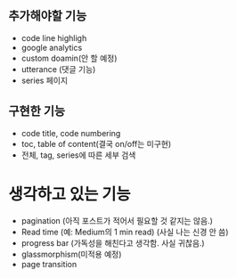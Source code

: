 ##  추가해야할 기능

*   code line highligh
*   google analytics
*   custom doamin(안 할 예정)
*   utterance (댓글 기능)
*   series 페이지


##  구현한 기능
*   code title, code numbering
*   toc, table of content(결국 on/off는 미구현)
*   전체, tag, series에 따른 세부 검색

#   생각하고 있는 기능
*   pagination (아직 포스트가 적어서 필요할 것 같지는 않음.)
*   Read time (예: Medium의 1 min read) (사실 나는 신경 안 씀)
*   progress bar (가독성을 해친다고 생각함. 사실 귀찮음.)
*   glassmorphism(미적용 예정)
*   page transition